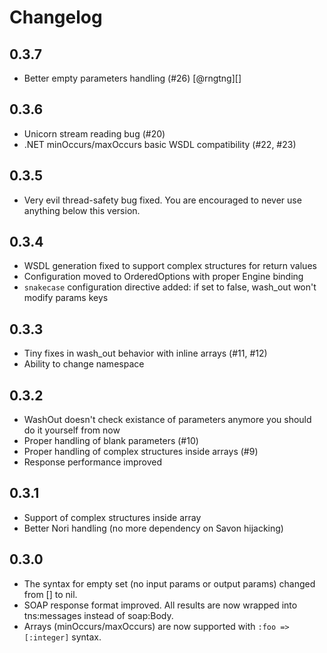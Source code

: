 # Changelog

## 0.3.7

* Better empty parameters handling (#26) [@rngtng][]

## 0.3.6

* Unicorn stream reading bug (#20)
* .NET minOccurs/maxOccurs basic WSDL compatibility (#22, #23)

## 0.3.5

* Very evil thread-safety bug fixed. You are encouraged to never use anything below this version.

## 0.3.4

* WSDL generation fixed to support complex structures for return values
* Configuration moved to OrderedOptions with proper Engine binding
* `snakecase` configuration directive added: if set to false, wash_out won't modify params keys

## 0.3.3

* Tiny fixes in wash_out behavior with inline arrays (#11, #12)
* Ability to change namespace

## 0.3.2

* WashOut doesn't check existance of parameters anymore you should do it yourself from now
* Proper handling of blank parameters (#10)
* Proper handling of complex structures inside arrays (#9)
* Response performance improved

## 0.3.1

* Support of complex structures inside array
* Better Nori handling (no more dependency on Savon hijacking)

## 0.3.0

* The syntax for empty set (no input params or output params) changed from [] to nil.
* SOAP response format improved. All results are now wrapped into tns:messages instead of soap:Body.
* Arrays (minOccurs/maxOccurs) are now supported with `:foo => [:integer]` syntax.
